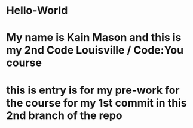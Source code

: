 # Hello-World
# My name is Kain Mason and this is my 2nd Code Louisville / Code:You course
# this is entry is for my pre-work for the course for my 1st commit in this 2nd branch of the repo
